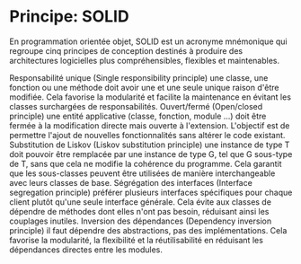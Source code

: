 # Principe: SOLID

En programmation orientée objet, SOLID est un acronyme mnémonique qui regroupe cinq principes de conception destinés à produire des architectures logicielles plus compréhensibles, flexibles et maintenables.

Responsabilité unique (Single responsibility principle)
    une classe, une fonction ou une méthode doit avoir une et une seule unique raison d'être modifiée. Cela favorise la modularité et facilite la maintenance en évitant les classes surchargées de responsabilités.
Ouvert/fermé (Open/closed principle)
    une entité applicative (classe, fonction, module ...) doit être fermée à la modification directe mais ouverte à l'extension. L'objectif est de permettre l'ajout de nouvelles fonctionnalités sans altérer le code existant.
Substitution de Liskov (Liskov substitution principle)
    une instance de type T doit pouvoir être remplacée par une instance de type G, tel que G sous-type de T, sans que cela ne modifie la cohérence du programme. Cela garantit que les sous-classes peuvent être utilisées de manière interchangeable avec leurs classes de base.
Ségrégation des interfaces (Interface segregation principle)
    préférer plusieurs interfaces spécifiques pour chaque client plutôt qu'une seule interface générale. Cela évite aux classes de dépendre de méthodes dont elles n'ont pas besoin, réduisant ainsi les couplages inutiles.
Inversion des dépendances (Dependency inversion principle)
    il faut dépendre des abstractions, pas des implémentations. Cela favorise la modularité, la flexibilité et la réutilisabilité en réduisant les dépendances directes entre les modules.
